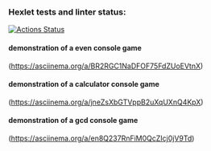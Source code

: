 ### Hexlet tests and linter status:
[![Actions Status](https://github.com/PolinaVoronczova/php-project-45/workflows/hexlet-check/badge.svg)](https://github.com/PolinaVoronczova/php-project-45/actions)
#### demonstration of a even console game
(https://asciinema.org/a/BR2RGC1NaDFOF75FdZUoEVtnX)
#### demonstration of a calculator console game
(https://asciinema.org/a/jneZsXbGTVppB2uXqUXnQ4KpX)
#### demonstration of a gcd console game
(https://asciinema.org/a/en8Q237RnFiM0QcZIcj0jV9Td)